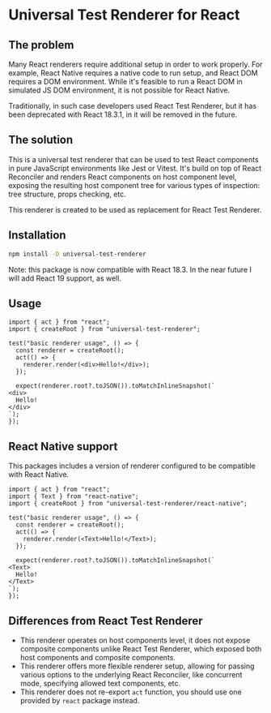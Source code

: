 # Universal Test Renderer for React

## The problem

Many React renderers require additional setup in order to work properly. For example, React Native requires a native code to run setup, and React DOM requires a DOM environment. While it's feasible to run a React DOM in simulated JS DOM environment, it is not possible for React Native.

Traditionally, in such case developers used React Test Renderer, but it has been deprecated with React 18.3.1, in it will be removed in the future.

## The solution

This is a universal test renderer that can be used to test React components in pure JavaScript environments like Jest or Vitest. It's build on top of React Reconciler and renders React components on host component level, exposing the resulting host component tree for various types of inspection: tree structure, props checking, etc.

This renderer is created to be used as replacement for React Test Renderer.

## Installation

```bash
npm install -D universal-test-renderer
```

Note: this package is now compatible with React 18.3. In the near future I will add React 19 support, as well.

## Usage

```tsx
import { act } from "react";
import { createRoot } from "universal-test-renderer";

test("basic renderer usage", () => {
  const renderer = createRoot();
  act(() => {
    renderer.render(<div>Hello!</div>);
  });

  expect(renderer.root?.toJSON()).toMatchInlineSnapshot(`
<div>
  Hello!
</div>
`);
});
```

## React Native support

This packages includes a version of renderer configured to be compatible with React Native.

```tsx
import { act } from "react";
import { Text } from "react-native";
import { createRoot } from "universal-test-renderer/react-native";

test("basic renderer usage", () => {
  const renderer = createRoot();
  act(() => {
    renderer.render(<Text>Hello!</Text>);
  });

  expect(renderer.root?.toJSON()).toMatchInlineSnapshot(`
<Text>
  Hello!
</Text>
`);
});
```

## Differences from React Test Renderer

- This renderer operates on host components level, it does not expose composite components unlike React Test Renderer, which exposed both host components and composite components.
- This renderer offers more flexible renderer setup, allowing for passing various options to the underlying React Reconciler, like concurrent mode, specifying allowed text components, etc.
- This renderer does not re-export `act` function, you should use one provided by `react` package instead.
